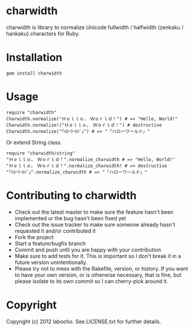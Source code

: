 # charwidth

charwidth is library to normalize Unicode fullwidth / halfwidth (zenkaku / hankaku) characters for Ruby.

# Installation

    gem install charwidth

# Usage

    require "charwidth"
    Charwidth.normalize("Ｈｅｌｌｏ，　Ｗｏｒｌｄ！") # => "Hello, World!"
    Charwidth.normalize!("Ｈｅｌｌｏ，　Ｗｏｒｌｄ！") # destructive
    Charwidth.normalize("｢ﾊﾛｰﾜｰﾙﾄﾞ｣") # => "「ハローワールド」"

Or extend String class.

    require "charwidth/string"
    "Ｈｅｌｌｏ，　Ｗｏｒｌｄ！".normalize_charwidth # => "Hello, World!"
    "Ｈｅｌｌｏ，　Ｗｏｒｌｄ！".normalize_charwidth! # => destructive
    "｢ﾊﾛｰﾜｰﾙﾄﾞ｣".normalize_charwidth # => "「ハローワールド」"
    
# Contributing to charwidth
 
* Check out the latest master to make sure the feature hasn't been implemented or the bug hasn't been fixed yet
* Check out the issue tracker to make sure someone already hasn't requested it and/or contributed it
* Fork the project
* Start a feature/bugfix branch
* Commit and push until you are happy with your contribution
* Make sure to add tests for it. This is important so I don't break it in a future version unintentionally.
* Please try not to mess with the Rakefile, version, or history. If you want to have your own version, or is otherwise necessary, that is fine, but please isolate to its own commit so I can cherry-pick around it.

# Copyright

Copyright (c) 2012 labocho. See LICENSE.txt for
further details.

